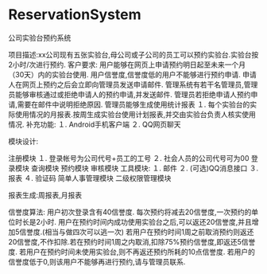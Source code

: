 # ReservationSystem
公司实验台预约系统

项目描述:xx公司现有五张实验台,母公司或子公司的员工可以预约实验台.实验台按2小时/次进行预约.
客户要求:
用户能够在网页上申请预约明日起至未来一个月（30天）内的实验台使用.
用户信誉度,信誉度低的用户不能够进行预约申请.
申请人在网页上预约之后会立即向管理员发送申请邮件.
管理系统有若干名管理员,管理员能够审核通过或拒绝申请人的预约申请,并发送邮件.
管理员若拒绝申请人预约申请,需要在邮件中说明拒绝原因.
管理员能够生成使用统计报表
１. 每个实验台的实际使用情况的月报表.按周生成实验台使用计划报表,并交由实验台负责人核实使用情况.
补充功能:
１. Android手机客户端
２. QQ网页聊天

	
	
模块设计:
	
注册模块
１. 登录帐号为公司代号+员工的工号
２. 社会人员的公司代号可为00
登录模块
查询模块
预约模块
审核模块
工具模块:
１. 邮件
２. (可选)QQ消息接口
３. 报表
４. 验证码
简单人事管理模块
二级权限管理模块

报表生成:周报表,月报表

信誉度算法:
用户初次登录含有40信誉度.
每次预约将减去20信誉度,一次预约的单位时长是2小时.
用户在预约时间内成功使用实验台之后,可以返还20信誉度,并且增加5信誉度.(相当与做四次可以逃一次)
若用户在预约时间1周之前取消预约则返还20信誉度,不作扣除.若在预约时间1周之内取消,扣除75%预约信誉度,即返还5信誉度.
若用户在预约时间未使用实验台,则不再返还预约所耗的10点信誉度.
若用户的信誉度低于0,则该用户不能够再进行预约,请与管理员联系.

